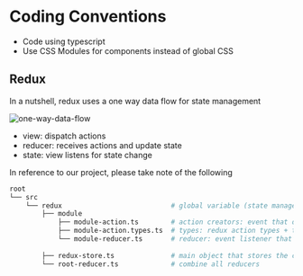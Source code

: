 # Coding Conventions

- Code using typescript
- Use CSS Modules for components instead of global CSS

## Redux 

In a nutshell, redux uses a one way data flow for state management

![one-way-data-flow](doc/images/redux-one-way-data-flow.png)

- view: dispatch actions
- reducer: receives actions and update state
- state: view listens for state change

In reference to our project, please take note of the following

```bash
root
└── src
    └── redux                           # global variable (state management)
        ├── module              
            ├── module-action.ts        # action creators: event that describe something happened in the application
            ├── module-action.types.ts  # types: redux action types + typescript type definitions
            └── module-reducer.ts       # reducer: event listener that updates states based on event (action) received
    
        ├── redux-store.ts              # main object that stores the current Redux Application State
        └── root-reducer.ts             # combine all reducers
```


